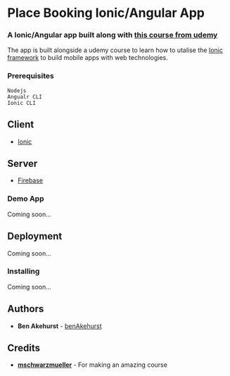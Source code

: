 # Place Booking Ionic/Angular App

### A Ionic/Angular app built along with [this course from udemy](https://www.udemy.com/ionic-2-the-practical-guide-to-building-ios-android-apps/)
The app is built alongside a udemy course to learn how to utalise the [Ionic framework](https://ionicframework.com) to build mobile apps with web technologies.

### Prerequisites

```
Nodejs
Angualr CLI
Ionic CLI
```
## Client
* [Ionic](https://ionicframework.com)

## Server
* [Firebase](https://firebase.google.com/)

### Demo App
Coming soon...

## Deployment
Coming soon...

### Installing
Coming soon...

## Authors

* **Ben Akehurst** - [benAkehurst](https://github.com/benAkehurst)

## Credits

* **[mschwarzmueller](https://github.com/mschwarzmueller)** - For making an amazing course
